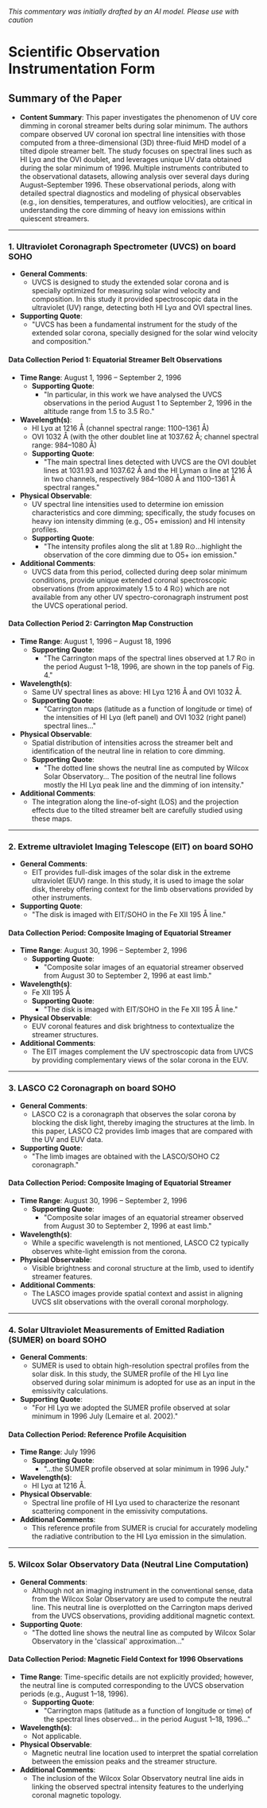 _This commentary was initially drafted by an AI model. Please use with caution_

# Scientific Observation Instrumentation Form

## Summary of the Paper
- **Content Summary**: This paper investigates the phenomenon of UV core dimming in coronal streamer belts during solar minimum. The authors compare observed UV coronal ion spectral line intensities with those computed from a three-dimensional (3D) three-fluid MHD model of a tilted dipole streamer belt. The study focuses on spectral lines such as HI Lyα and the OVI doublet, and leverages unique UV data obtained during the solar minimum of 1996. Multiple instruments contributed to the observational datasets, allowing analysis over several days during August–September 1996. These observational periods, along with detailed spectral diagnostics and modeling of physical observables (e.g., ion densities, temperatures, and outflow velocities), are critical in understanding the core dimming of heavy ion emissions within quiescent streamers.

---

### 1. Ultraviolet Coronagraph Spectrometer (UVCS) on board SOHO
- **General Comments**:
   - UVCS is designed to study the extended solar corona and is specially optimized for measuring solar wind velocity and composition. In this study it provided spectroscopic data in the ultraviolet (UV) range, detecting both HI Lyα and OVI spectral lines.
- **Supporting Quote**: 
   - "UVCS has been a fundamental instrument for the study of the extended solar corona, specially designed for the solar wind velocity and composition." 

#### Data Collection Period 1: Equatorial Streamer Belt Observations
- **Time Range**: August 1, 1996 – September 2, 1996  
   - **Supporting Quote**: 
      - "In particular, in this work we have analysed the UVCS observations in the period August 1 to September 2, 1996 in the altitude range from 1.5 to 3.5 R⊙."
- **Wavelength(s)**: 
   - HI Lyα at 1216 Å (channel spectral range: 1100–1361 Å)  
   - OVI 1032 Å (with the other doublet line at 1037.62 Å; channel spectral range: 984–1080 Å)
   - **Supporting Quote**: 
      - "The main spectral lines detected with UVCS are the OVI doublet lines at 1031.93 and 1037.62 Å and the HI Lyman α line at 1216 Å in two channels, respectively 984–1080 Å and 1100–1361 Å spectral ranges."
- **Physical Observable**: 
   - UV spectral line intensities used to determine ion emission characteristics and core dimming; specifically, the study focuses on heavy ion intensity dimming (e.g., O5+ emission) and HI intensity profiles.
   - **Supporting Quote**: 
      - "The intensity profiles along the slit at 1.89 R⊙...highlight the observation of the core dimming due to O5+ ion emission."
- **Additional Comments**: 
   - UVCS data from this period, collected during deep solar minimum conditions, provide unique extended coronal spectroscopic observations (from approximately 1.5 to 4 R⊙) which are not available from any other UV spectro-coronagraph instrument post the UVCS operational period.

#### Data Collection Period 2: Carrington Map Construction
- **Time Range**: August 1, 1996 – August 18, 1996  
   - **Supporting Quote**:
      - "The Carrington maps of the spectral lines observed at 1.7 R⊙ in the period August 1–18, 1996, are shown in the top panels of Fig. 4."
- **Wavelength(s)**: 
   - Same UV spectral lines as above: HI Lyα 1216 Å and OVI 1032 Å.
   - **Supporting Quote**: 
      - "Carrington maps (latitude as a function of longitude or time) of the intensities of HI Lyα (left panel) and OVI 1032 (right panel) spectral lines..."
- **Physical Observable**:
   - Spatial distribution of intensities across the streamer belt and identification of the neutral line in relation to core dimming.
   - **Supporting Quote**: 
      - "The dotted line shows the neutral line as computed by Wilcox Solar Observatory... The position of the neutral line follows mostly the HI Lyα peak line and the dimming of ion intensity."
- **Additional Comments**: 
   - The integration along the line-of-sight (LOS) and the projection effects due to the tilted streamer belt are carefully studied using these maps.

---

### 2. Extreme ultraviolet Imaging Telescope (EIT) on board SOHO
- **General Comments**:
   - EIT provides full-disk images of the solar disk in the extreme ultraviolet (EUV) range. In this study, it is used to image the solar disk, thereby offering context for the limb observations provided by other instruments.
- **Supporting Quote**:
   - "The disk is imaged with EIT/SOHO in the Fe XII 195 Å line."
   
#### Data Collection Period: Composite Imaging of Equatorial Streamer
- **Time Range**: August 30, 1996 – September 2, 1996  
   - **Supporting Quote**:
      - "Composite solar images of an equatorial streamer observed from August 30 to September 2, 1996 at east limb."
- **Wavelength(s)**:
   - Fe XII 195 Å 
   - **Supporting Quote**:
      - "The disk is imaged with EIT/SOHO in the Fe XII 195 Å line."
- **Physical Observable**:
   - EUV coronal features and disk brightness to contextualize the streamer structures.
- **Additional Comments**:
   - The EIT images complement the UV spectroscopic data from UVCS by providing complementary views of the solar corona in the EUV.

---

### 3. LASCO C2 Coronagraph on board SOHO
- **General Comments**:
   - LASCO C2 is a coronagraph that observes the solar corona by blocking the disk light, thereby imaging the structures at the limb. In this paper, LASCO C2 provides limb images that are compared with the UV and EUV data.
- **Supporting Quote**:
   - "The limb images are obtained with the LASCO/SOHO C2 coronagraph."
   
#### Data Collection Period: Composite Imaging of Equatorial Streamer
- **Time Range**: August 30, 1996 – September 2, 1996  
   - **Supporting Quote**:
      - "Composite solar images of an equatorial streamer observed from August 30 to September 2, 1996 at east limb."
- **Wavelength(s)**:
   - While a specific wavelength is not mentioned, LASCO C2 typically observes white-light emission from the corona.
- **Physical Observable**:
   - Visible brightness and coronal structure at the limb, used to identify streamer features.
- **Additional Comments**:
   - The LASCO images provide spatial context and assist in aligning UVCS slit observations with the overall coronal morphology.

---

### 4. Solar Ultraviolet Measurements of Emitted Radiation (SUMER) on board SOHO
- **General Comments**:
   - SUMER is used to obtain high-resolution spectral profiles from the solar disk. In this study, the SUMER profile of the HI Lyα line observed during solar minimum is adopted for use as an input in the emissivity calculations.
- **Supporting Quote**:
   - "For HI Lyα we adopted the SUMER profile observed at solar minimum in 1996 July (Lemaire et al. 2002)."
   
#### Data Collection Period: Reference Profile Acquisition
- **Time Range**: July 1996  
   - **Supporting Quote**:
      - "…the SUMER profile observed at solar minimum in 1996 July."
- **Wavelength(s)**:
   - HI Lyα at 1216 Å.
- **Physical Observable**:
   - Spectral line profile of HI Lyα used to characterize the resonant scattering component in the emissivity computations.
- **Additional Comments**:
   - This reference profile from SUMER is crucial for accurately modeling the radiative contribution to the HI Lyα emission in the simulation.

---

### 5. Wilcox Solar Observatory Data (Neutral Line Computation)
- **General Comments**:
   - Although not an imaging instrument in the conventional sense, data from the Wilcox Solar Observatory are used to compute the neutral line. This neutral line is overplotted on the Carrington maps derived from the UVCS observations, providing additional magnetic context.
- **Supporting Quote**:
   - "The dotted line shows the neutral line as computed by Wilcox Solar Observatory in the 'classical' approximation..."
   
#### Data Collection Period: Magnetic Field Context for 1996 Observations
- **Time Range**: Time-specific details are not explicitly provided; however, the neutral line is computed corresponding to the UVCS observation periods (e.g., August 1–18, 1996).
   - **Supporting Quote**:
      - "Carrington maps (latitude as a function of longitude or time) of the spectral lines observed... in the period August 1–18, 1996..."
- **Wavelength(s)**:
   - Not applicable.
- **Physical Observable**:
   - Magnetic neutral line location used to interpret the spatial correlation between the emission peaks and the streamer structure.
- **Additional Comments**:
   - The inclusion of the Wilcox Solar Observatory neutral line aids in linking the observed spectral intensity features to the underlying coronal magnetic topology.
